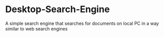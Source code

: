 # Desktop-Search-Engine
A simple search engine that searches for documents on local PC in a way similar to web search engines
